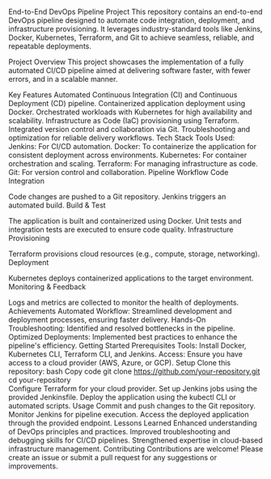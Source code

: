 End-to-End DevOps Pipeline Project
This repository contains an end-to-end DevOps pipeline designed to automate code integration, deployment, and infrastructure provisioning. It leverages industry-standard tools like Jenkins, Docker, Kubernetes, Terraform, and Git to achieve seamless, reliable, and repeatable deployments.

Project Overview
This project showcases the implementation of a fully automated CI/CD pipeline aimed at delivering software faster, with fewer errors, and in a scalable manner.

Key Features
Automated Continuous Integration (CI) and Continuous Deployment (CD) pipeline.
Containerized application deployment using Docker.
Orchestrated workloads with Kubernetes for high availability and scalability.
Infrastructure as Code (IaC) provisioning using Terraform.
Integrated version control and collaboration via Git.
Troubleshooting and optimization for reliable delivery workflows.
Tech Stack
Tools Used:
Jenkins: For CI/CD automation.
Docker: To containerize the application for consistent deployment across environments.
Kubernetes: For container orchestration and scaling.
Terraform: For managing infrastructure as code.
Git: For version control and collaboration.
Pipeline Workflow
Code Integration

Code changes are pushed to a Git repository.
Jenkins triggers an automated build.
Build & Test

The application is built and containerized using Docker.
Unit tests and integration tests are executed to ensure code quality.
Infrastructure Provisioning

Terraform provisions cloud resources (e.g., compute, storage, networking).
Deployment

Kubernetes deploys containerized applications to the target environment.
Monitoring & Feedback

Logs and metrics are collected to monitor the health of deployments.
Achievements
Automated Workflow: Streamlined development and deployment processes, ensuring faster delivery.
Hands-On Troubleshooting: Identified and resolved bottlenecks in the pipeline.
Optimized Deployments: Implemented best practices to enhance the pipeline's efficiency.
Getting Started
Prerequisites
Tools: Install Docker, Kubernetes CLI, Terraform CLI, and Jenkins.
Access: Ensure you have access to a cloud provider (AWS, Azure, or GCP).
Setup
Clone this repository:
bash
Copy code
git clone https://github.com/your-repository.git  
cd your-repository  
Configure Terraform for your cloud provider.
Set up Jenkins jobs using the provided Jenkinsfile.
Deploy the application using the kubectl CLI or automated scripts.
Usage
Commit and push changes to the Git repository.
Monitor Jenkins for pipeline execution.
Access the deployed application through the provided endpoint.
Lessons Learned
Enhanced understanding of DevOps principles and practices.
Improved troubleshooting and debugging skills for CI/CD pipelines.
Strengthened expertise in cloud-based infrastructure management.
Contributing
Contributions are welcome! Please create an issue or submit a pull request for any suggestions or improvements.

